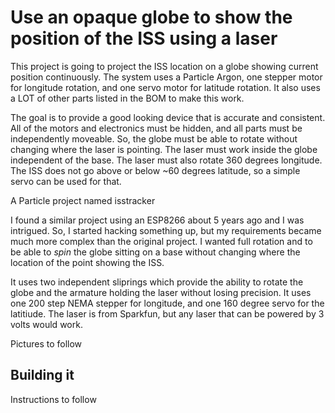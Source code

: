 # Use an opaque globe to show the position of the ISS using a laser
This project is going to project the ISS location on a globe showing current position continuously. The system uses a Particle Argon, one stepper motor for longitude rotation, and one servo motor for latitude rotation. It also uses a LOT of other parts listed in the BOM to make this work.

The goal is to provide a good looking device that is accurate and consistent. All of the motors and electronics must be hidden, and all parts must be independently moveable. So, the globe must be able to rotate without changing where the laser is pointing. The laser must work inside the globe independent of the base. The laser must also rotate 360 degrees longitude. The ISS does not go above or below ~60 degrees latitude, so a simple servo can be used for that.

A Particle project named isstracker

I found a similar project using an ESP8266 about 5 years ago and I was intrigued. So, I started hacking something up, but my requirements became much more complex than the original project. I wanted full rotation and to be able to *spin* the globe sitting on a base without changing where the location of the point showing the ISS.

It uses two independent sliprings which provide the ability to rotate the globe and the armature holding the laser without losing precision. It uses one 200 step NEMA stepper for longitude, and one 160 degree servo for the latitiude. The laser is from Sparkfun, but any laser that can be powered by 3 volts would work.

Pictures to follow

## Building it

Instructions to follow